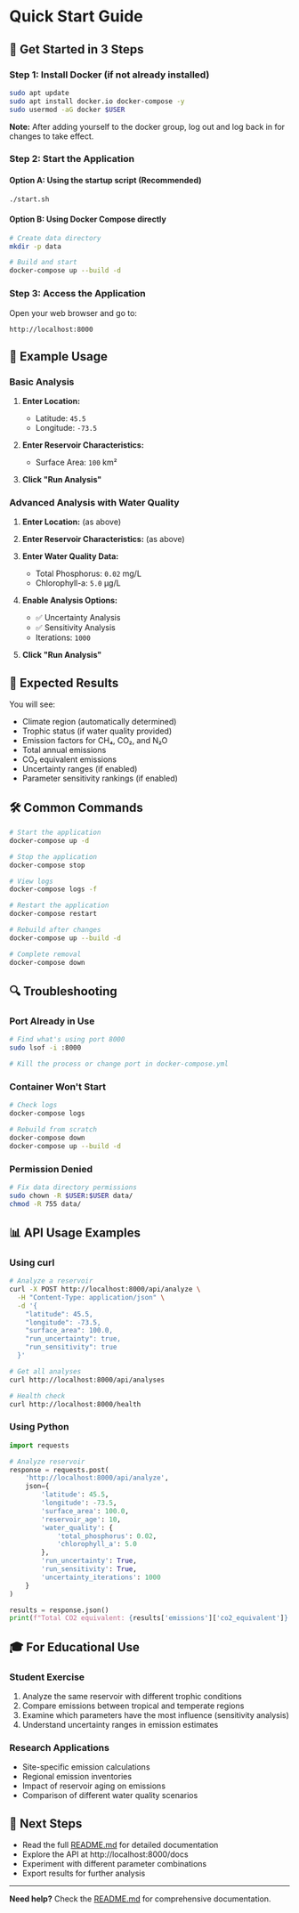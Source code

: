 # Quick Start Guide

## 🚀 Get Started in 3 Steps

### Step 1: Install Docker (if not already installed)

```bash
sudo apt update
sudo apt install docker.io docker-compose -y
sudo usermod -aG docker $USER
```

**Note:** After adding yourself to the docker group, log out and log back in for changes to take effect.

### Step 2: Start the Application

#### Option A: Using the startup script (Recommended)
```bash
./start.sh
```

#### Option B: Using Docker Compose directly
```bash
# Create data directory
mkdir -p data

# Build and start
docker-compose up --build -d
```

### Step 3: Access the Application

Open your web browser and go to:
```
http://localhost:8000
```

## 📝 Example Usage

### Basic Analysis

1. **Enter Location:**
   - Latitude: `45.5`
   - Longitude: `-73.5`

2. **Enter Reservoir Characteristics:**
   - Surface Area: `100` km²

3. **Click "Run Analysis"**

### Advanced Analysis with Water Quality

1. **Enter Location:** (as above)

2. **Enter Reservoir Characteristics:** (as above)

3. **Enter Water Quality Data:**
   - Total Phosphorus: `0.02` mg/L
   - Chlorophyll-a: `5.0` μg/L

4. **Enable Analysis Options:**
   - ✅ Uncertainty Analysis
   - ✅ Sensitivity Analysis
   - Iterations: `1000`

5. **Click "Run Analysis"**

## 🎯 Expected Results

You will see:
- Climate region (automatically determined)
- Trophic status (if water quality provided)
- Emission factors for CH₄, CO₂, and N₂O
- Total annual emissions
- CO₂ equivalent emissions
- Uncertainty ranges (if enabled)
- Parameter sensitivity rankings (if enabled)

## 🛠️ Common Commands

```bash
# Start the application
docker-compose up -d

# Stop the application
docker-compose stop

# View logs
docker-compose logs -f

# Restart the application
docker-compose restart

# Rebuild after changes
docker-compose up --build -d

# Complete removal
docker-compose down
```

## 🔍 Troubleshooting

### Port Already in Use
```bash
# Find what's using port 8000
sudo lsof -i :8000

# Kill the process or change port in docker-compose.yml
```

### Container Won't Start
```bash
# Check logs
docker-compose logs

# Rebuild from scratch
docker-compose down
docker-compose up --build -d
```

### Permission Denied
```bash
# Fix data directory permissions
sudo chown -R $USER:$USER data/
chmod -R 755 data/
```

## 📊 API Usage Examples

### Using curl

```bash
# Analyze a reservoir
curl -X POST http://localhost:8000/api/analyze \
  -H "Content-Type: application/json" \
  -d '{
    "latitude": 45.5,
    "longitude": -73.5,
    "surface_area": 100.0,
    "run_uncertainty": true,
    "run_sensitivity": true
  }'

# Get all analyses
curl http://localhost:8000/api/analyses

# Health check
curl http://localhost:8000/health
```

### Using Python

```python
import requests

# Analyze reservoir
response = requests.post(
    'http://localhost:8000/api/analyze',
    json={
        'latitude': 45.5,
        'longitude': -73.5,
        'surface_area': 100.0,
        'reservoir_age': 10,
        'water_quality': {
            'total_phosphorus': 0.02,
            'chlorophyll_a': 5.0
        },
        'run_uncertainty': True,
        'run_sensitivity': True,
        'uncertainty_iterations': 1000
    }
)

results = response.json()
print(f"Total CO2 equivalent: {results['emissions']['co2_equivalent']} kg/yr")
```

## 🎓 For Educational Use

### Student Exercise

1. Analyze the same reservoir with different trophic conditions
2. Compare emissions between tropical and temperate regions
3. Examine which parameters have the most influence (sensitivity analysis)
4. Understand uncertainty ranges in emission estimates

### Research Applications

- Site-specific emission calculations
- Regional emission inventories
- Impact of reservoir aging on emissions
- Comparison of different water quality scenarios

## 📖 Next Steps

- Read the full [README.md](README.md) for detailed documentation
- Explore the API at http://localhost:8000/docs
- Experiment with different parameter combinations
- Export results for further analysis

---

**Need help?** Check the [README.md](README.md) for comprehensive documentation.
